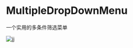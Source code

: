 # MultipleDropDownMenu

一个实用的多条件筛选菜单

![jj](https://cloud.githubusercontent.com/assets/6917228/8301521/01279a94-19c1-11e5-9ad9-193eb4736c51.gif)
